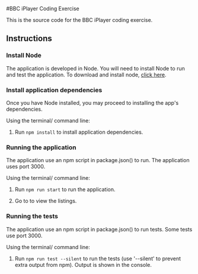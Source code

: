 #BBC iPlayer Coding Exercise 

This is the source code for the BBC iPlayer coding exercise.


## Instructions


### Install Node

The application is developed in Node.
You will need to install Node to run and test the application.
To download and install node, [click here](https://nodejs.org/en/download/). 



### Install application dependencies

Once you have Node installed, you may proceed to installing the app's dependencies.

Using the terminal/ command line:

1. Run `npm install` to install application dependencies.



### Running the application

The application use an npm script in package.json() to run.
The application uses port 3000.

Using the terminal/ command line:

1. Run `npm run start` to run the application.

1. Go to [](http://localhost:3000/a-z) to view the listings.



### Running the tests

The application use an npm script in package.json() to run tests.
Some tests use port 3000.

Using the terminal/ command line:

1. Run `npm run test --silent` to run the tests (use '--silent' to prevent extra output from npm). Output is shown in the console.
